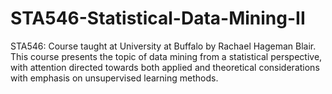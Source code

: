 # STA546-Statistical-Data-Mining-II
STA546: Course taught at University at Buffalo by Rachael Hageman Blair. This course presents the topic of data mining from a statistical perspective, with attention directed towards both applied and theoretical considerations with emphasis on unsupervised learning methods.
